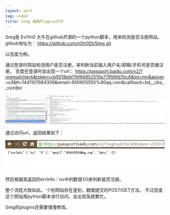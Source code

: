```yaml
---
layout: post
tag: coded
title: Sreg 编辑Plugins文件
---
```


Sreg是 Evi1m0 大牛在github开源的一个python脚本，用来检测是否注册网站。
github地址为：
		https://github.com/n0tr00t/Sreg.git

以百度为例。

通过登录时网站检测用户是否注册，来判断当前输入用户名/邮箱/手机号是否被注册。
百度在登录时会出现一个url： https://passport.baidu.com/v2/?regmailcheck&token=cb5018ebf7bf64952515e77956fd7bc6&tpl=mn&apiver
=v3&tt=1441107684306&email=956905550%40qq.com&callback=bd__cbs__vyzdpx

<img src="/images/sreg_1.png">

通过访问url，返回结果如下：

<img src="/images/sreg_2.png">

然后根据其返回的errInfo：no中的数值1/0来判断是否注册。

整个流程大致如此。
个别网站存在差别，数据提交的POST/GET方法。
不过百度这个网站用python脚本进行访问，会出现系统繁忙。

Sreg的plugins还需要慢慢修改。


